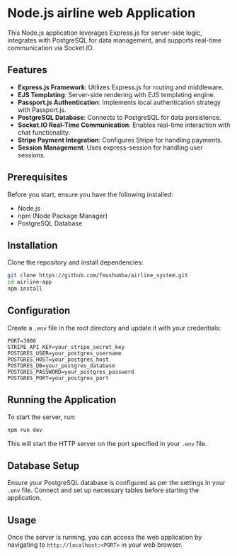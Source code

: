 
# Node.js airline web Application

This Node.js application leverages Express.js for server-side logic, integrates with PostgreSQL for data management, and supports real-time communication via Socket.IO.

## Features

- **Express.js Framework**: Utilizes Express.js for routing and middleware.
- **EJS Templating**: Server-side rendering with EJS templating engine.
- **Passport.js Authentication**: Implements local authentication strategy with Passport.js.
- **PostgreSQL Database**: Connects to PostgreSQL for data persistence.
- **Socket.IO Real-Time Communication**: Enables real-time interaction with chat functionality.
- **Stripe Payment Integration**: Configures Stripe for handling payments.
- **Session Management**: Uses express-session for handling user sessions.

## Prerequisites

Before you start, ensure you have the following installed:
- Node.js
- npm (Node Package Manager)
- PostgreSQL Database

## Installation

Clone the repository and install dependencies:

```bash
git clone https://github.com/fmushumba/airline_system.git
cd airline-app
npm install
```

## Configuration

Create a `.env` file in the root directory and update it with your credentials:

```
PORT=3000
STRIPE_API_KEY=your_stripe_secret_key
POSTGRES_USER=your_postgres_username
POSTGRES_HOST=your_postgres_host
POSTGRES_DB=your_postgres_database
POSTGRES_PASSWORD=your_postgres_password
POSTGRES_PORT=your_postgres_port
```

## Running the Application

To start the server, run:

```bash
npm run dev
```

This will start the HTTP server on the port specified in your `.env` file.

## Database Setup

Ensure your PostgreSQL database is configured as per the settings in your `.env` file. Connect and set up necessary tables before starting the application.

## Usage

Once the server is running, you can access the web application by navigating to `http://localhost:<PORT>` in your web browser.


